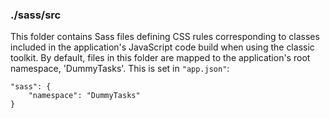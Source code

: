### ./sass/src

This folder contains Sass files defining CSS rules corresponding to classes
included in the application's JavaScript code build when using the classic toolkit.
By default, files in this folder are mapped to the application's root namespace, 'DummyTasks'.
This is set in `"app.json"`:

    "sass": {
        "namespace": "DummyTasks"
    }